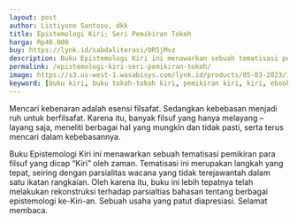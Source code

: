 ```yaml
---
layout: post
author: Listiyono Santoso, dkk
title: Epistemologi Kiri; Seri Pemikiran Tokoh
harga: Rp40.000
buy: https://lynk.id/sabdaliterasi/OR5jMvz
description: Buku Epistemologi Kiri ini menawarkan sebuah tematisasi pemikiran para filsuf yang dicap KIRI oleh zaman.
permalink: /epistemologi-kiri-seri-pemikiran-tokoh/
image: https://s3.us-west-1.wasabisys.com/lynk.id/products/05-03-2023/1677979681664_5282506
keyword: [buku kiri, buku tokoh-tokoh kiri, pemikiran kiri, kiri, ebook kiri, buku kiri original murah]
---
```

<p>Mencari kebenaran adalah esensi filsafat. Sedangkan kebebasan menjadi ruh untuk berfilsafat. Karena itu, banyak filsuf yang hanya melayang – layang saja, meneliti berbagai hal yang mungkin dan tidak pasti, serta terus mencari dalam kebebasannya.</p><p>Buku Epistemologi Kiri ini menawarkan sebuah tematisasi pemikiran para filsuf yang dicap “Kiri” oleh zaman. Tematisasi ini merupakan langkah yang tepat, seiring dengan parsialitas wacana yang tidak terejawantah dalam satu ikatan rangkaian. Oleh karena itu, buku ini lebih tepatnya telah melakukan rekonstruksi terhadap parsialtias bahasan tentang berbagai epistemologi ke-Kiri-an. Sebuah usaha yang patut diapresiasi. Selamat membaca.</p>
